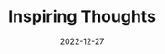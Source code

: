 ---
slug: thought-for-the-day
title: "Inspiring Thoughts"
date: 2022-12-27
excerpt: 'The soil in return for her service kepps the tree tied to her the sky asks noting and leaves it free.'
tags: [Inspiration, Motivation, Quotes, Thoughts]
---